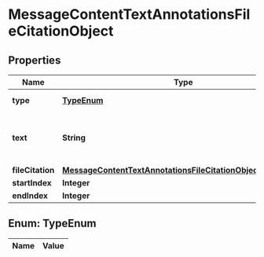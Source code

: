 

# MessageContentTextAnnotationsFileCitationObject

## Properties

Name | Type | Description | Notes
------------ | ------------- | ------------- | -------------
**type** | [**TypeEnum**](#TypeEnum) | Always &#x60;file_citation&#x60;. | 
**text** | **String** | The text in the message content that needs to be replaced. | 
**fileCitation** | [**MessageContentTextAnnotationsFileCitationObjectFileCitation**](MessageContentTextAnnotationsFileCitationObjectFileCitation.md) |  | 
**startIndex** | **Integer** |  | 
**endIndex** | **Integer** |  | 


## Enum: TypeEnum

Name | Value
---- | -----




